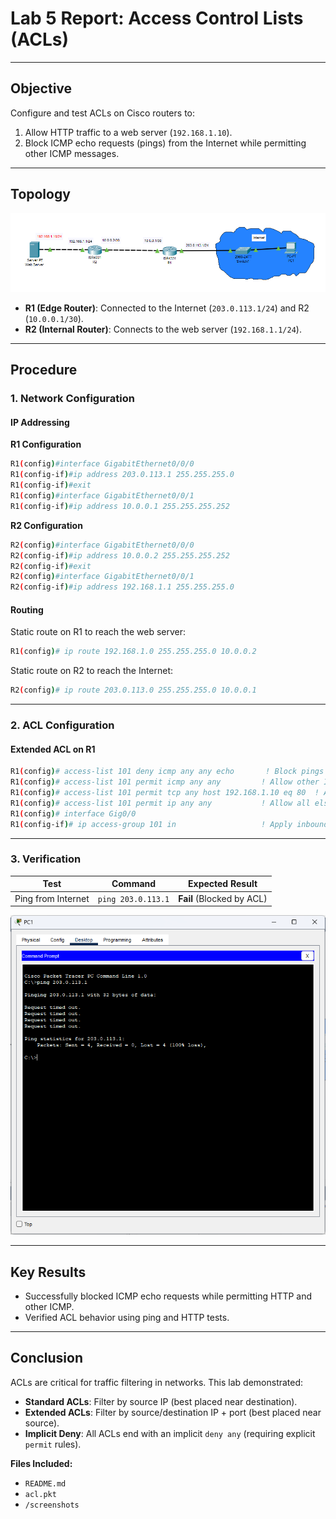 
# **Lab 5 Report: Access Control Lists (ACLs)**  
---

## **Objective**  
Configure and test ACLs on Cisco routers to:  
1. Allow HTTP traffic to a web server (`192.168.1.10`).  
2. Block ICMP echo requests (pings) from the Internet while permitting other ICMP messages.  

---

## **Topology**  
![Lab5 Topology](./screenshots/acl_topology.png)  

- **R1 (Edge Router)**: Connected to the Internet (`203.0.113.1/24`) and R2 (`10.0.0.1/30`).  
- **R2 (Internal Router)**: Connects to the web server (`192.168.1.1/24`).  

---

## **Procedure**  

### **1. Network Configuration**  
#### **IP Addressing**  

**R1 Configuration**
```bash
R1(config)#interface GigabitEthernet0/0/0
R1(config-if)#ip address 203.0.113.1 255.255.255.0
R1(config-if)#exit
R1(config)#interface GigabitEthernet0/0/1
R1(config-if)#ip address 10.0.0.1 255.255.255.252
```
**R2 Configuration**
```bash
R2(config)#interface GigabitEthernet0/0/0
R2(config-if)#ip address 10.0.0.2 255.255.255.252
R2(config-if)#exit
R2(config)#interface GigabitEthernet0/0/1
R2(config-if)#ip address 192.168.1.1 255.255.255.0
```

#### **Routing**  
Static route on R1 to reach the web server:  
```bash
R1(config)# ip route 192.168.1.0 255.255.255.0 10.0.0.2
```
Static route on R2 to reach the Internet:
```bash
R2(config)# ip route 203.0.113.0 255.255.255.0 10.0.0.1
```

---

### **2. ACL Configuration**  
#### **Extended ACL on R1**  
```bash
R1(config)# access-list 101 deny icmp any any echo       ! Block pings
R1(config)# access-list 101 permit icmp any any         ! Allow other ICMP
R1(config)# access-list 101 permit tcp any host 192.168.1.10 eq 80  ! Allow HTTP
R1(config)# access-list 101 permit ip any any           ! Allow all else
R1(config)# interface Gig0/0
R1(config-if)# ip access-group 101 in                   ! Apply inbound
```

---

### **3. Verification**  
| **Test**               | **Command**                  | **Expected Result**       |  
|-------------------------|------------------------------|---------------------------|  
| Ping from Internet      | `ping 203.0.113.1`           | **Fail** (Blocked by ACL) |

![Ping from the Internet test](./screenshots/internet_ping_fail.png)  

---

## **Key Results**  
- Successfully blocked ICMP echo requests while permitting HTTP and other ICMP.  
- Verified ACL behavior using ping and HTTP tests.  

---

## **Conclusion**  
ACLs are critical for traffic filtering in networks. This lab demonstrated:  
- **Standard ACLs**: Filter by source IP (best placed near destination).  
- **Extended ACLs**: Filter by source/destination IP + port (best placed near source).  
- **Implicit Deny**: All ACLs end with an implicit `deny any` (requiring explicit `permit` rules).

**Files Included:**  

- `README.md`
- `acl.pkt`  
- `/screenshots`

